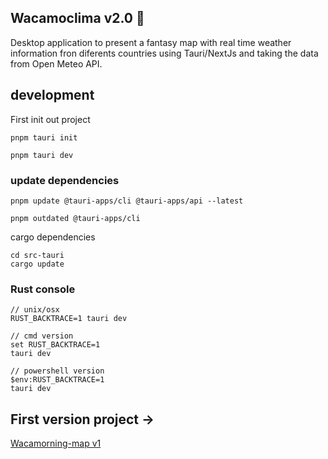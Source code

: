 ## Wacamoclima v2.0 🥑

Desktop application to present a fantasy map with real time weather information fron diferents countries using Tauri/NextJs and taking the data from Open Meteo API.

## development

First init out project

```
pnpm tauri init

pnpm tauri dev
```

### update dependencies

```
pnpm update @tauri-apps/cli @tauri-apps/api --latest

pnpm outdated @tauri-apps/cli
```

cargo dependencies

```
cd src-tauri
cargo update
```

### Rust console

```
// unix/osx
RUST_BACKTRACE=1 tauri dev

// cmd version
set RUST_BACKTRACE=1
tauri dev

// powershell version
$env:RUST_BACKTRACE=1
tauri dev
```

## First version project -> 
[Wacamorning-map v1](wacamoclima-ui/)